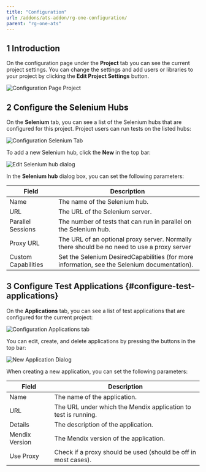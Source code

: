 ```yaml
---
title: "Configuration"
url: /addons/ats-addon/rg-one-configuration/
parent: "rg-one-ats"
---
```


## 1 Introduction

On the configuration page under the **Project** tab you can see the current project settings. You can change the settings and add users or libraries to your project by clicking the **Edit Project Settings** button.

![Configuration Page Project](/attachments/addons/ats-addon/rg-ats/rg-one-ats/rg-one-configuration/21168209.png)

## 2 Configure the Selenium Hubs

On the **Selenium** tab, you can see a list of the Selenium hubs that are configured for this project. Project users can run tests on the listed hubs:

![Configuration Selenium Tab](/attachments/addons/ats-addon/rg-ats/rg-one-ats/rg-one-configuration/21168210.png)

To add a new Selenium hub, click the **New** in the top bar:

![Edit Selenium hub dialog](/attachments/addons/ats-addon/rg-ats/rg-one-ats/rg-one-configuration/21168211.png)

In the **Selenium hub** dialog box, you can set the following parameters:

Field | Description
--- | ---
Name | The name of the Selenium hub.
URL | The URL of the Selenium server.
Parallel Sessions | The number of tests that can run in parallel on the Selenium hub.
Proxy URL | The URL of an optional proxy server. Normally there should be no need to use a proxy server
Custom Capabilities | Set the Selenium DesiredCapabilities (for more information, see the Selenium documentation).

## 3 Configure Test Applications {#configure-test-applications}

On the **Applications** tab, you can see a list of test applications that are configured for the current project:

![Configuration Applications tab](/attachments/addons/ats-addon/rg-ats/rg-one-ats/rg-one-configuration/21168212.png)

You can edit, create, and delete applications by pressing the buttons in the top bar:

![New Application Dialog](/attachments/addons/ats-addon/rg-ats/rg-one-ats/rg-one-configuration/21168213.png)

When creating a new application, you can set the following parameters:

Field | Description
--- | ---
Name | The name of the application.
URL | The URL under which the Mendix application to test is running.
Details | The description of the application.
Mendix Version | The Mendix version of the application.
Use Proxy | Check if a proxy should be used (should be off in most cases).
